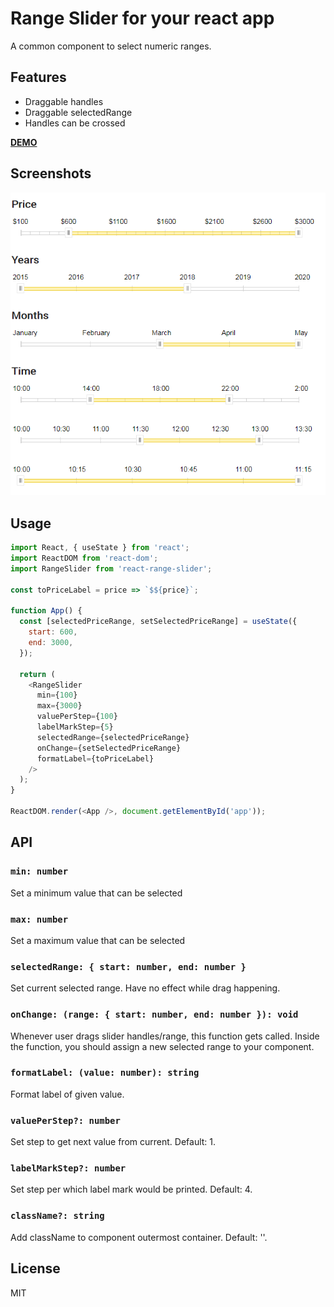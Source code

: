 # Range Slider for your react app

A common component to select numeric ranges.

## Features
 * Draggable handles
 * Draggable selectedRange
 * Handles can be crossed

**[DEMO](https://tanyaignatenko.github.io/react-range-slider/)**

## Screenshots
![Component screenshots](src/Demo/images/examples-2.png)

## Usage
````js
import React, { useState } from 'react';
import ReactDOM from 'react-dom';
import RangeSlider from 'react-range-slider';

const toPriceLabel = price => `$${price}`;

function App() {
  const [selectedPriceRange, setSelectedPriceRange] = useState({
    start: 600,
    end: 3000,
  });

  return (
    <RangeSlider
      min={100}
      max={3000}
      valuePerStep={100}
      labelMarkStep={5}
      selectedRange={selectedPriceRange}
      onChange={setSelectedPriceRange}
      formatLabel={toPriceLabel}
    />
  );
}

ReactDOM.render(<App />, document.getElementById('app'));
`````
## API

### `min: number`

Set a minimum value that can be selected

### `max: number`

Set a maximum value that can be selected

### `selectedRange: { start: number, end: number }`

Set current selected range. Have no effect while drag happening.

### `onChange: (range: { start: number, end: number }): void`

Whenever user drags slider handles/range, this function gets called. Inside the function, you should assign a new selected range to your component.

### `formatLabel: (value: number): string`

Format label of given value.

### `valuePerStep?: number`

Set step to get next value from current.
Default: 1. 

### `labelMarkStep?: number`

Set step per which label mark would be printed.
Default: 4. 

### `className?: string`

Add className to component outermost container. 
Default: ''. 
## License

MIT
